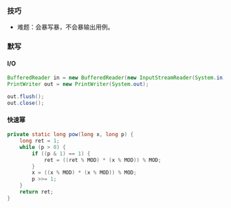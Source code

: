 ### 技巧

- 难题：会暴写暴，不会暴输出用例。

### 默写

#### I/O

```java
BufferedReader in = new BufferedReader(new InputStreamReader(System.in));
PrintWriter out = new PrintWriter(System.out);

out.flush();
out.close();
```

#### 快速幂

```java
private static long pow(long x, long p) {
	long ret = 1;
	while (p > 0) {
		if ((p & 1) == 1) {
			ret = ((ret % MOD) * (x % MOD)) % MOD;
		}
		x = ((x % MOD) * (x % MOD)) % MOD;
		p >>= 1;
	}
	return ret;
}
```
